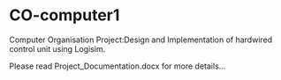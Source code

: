# CO-computer1
Computer Organisation Project:Design and Implementation of hardwired control unit using Logisim.

Please read Project_Documentation.docx for more details...
